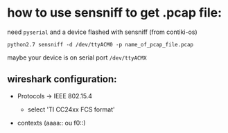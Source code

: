 # how to use sensniff to get .pcap file:

need `pyserial` and a device flashed with sensniff (from contiki-os)

`python2.7 sensniff -d /dev/ttyACM0 -p name_of_pcap_file.pcap`

maybe your device is on serial port `/dev/ttyACMX`

## wireshark configuration:

* Protocols -> IEEE 802.15.4
   * select 'TI CC24xx FCS format'

* contexts (aaaa:: ou f0::)
